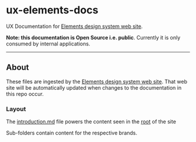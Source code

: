 # ux-elements-docs

UX Documentation for [Elements design system web site](https://frontend-design-system.private.springernature.app).

**Note: this documentation is Open Source i.e. public**. Currently it is only consumed by internal applications.

-----

## About

These files are ingested by the [Elements design system web site](https://frontend-design-system.private.springernature.app/). That web site will be automatically updated when changes to the documentation in this repo occur.

### Layout

The [introduction.md](introduction.md) file powers the content seen in the [root](https://frontend-design-system.private.springernature.app/) of the site

Sub-folders contain content for the respective brands.


